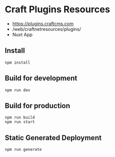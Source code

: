 # Craft Plugins Resources

- https://plugins.craftcms.com
- /web/craftnetresources/plugins/
- Nuxt App

## Install
    npm install
    
## Build for development
    npm run dev

## Build for production
    npm run build
    npm run start
    
## Static Generated Deployment
    npm run generate
    
